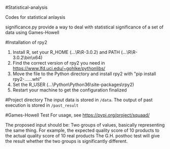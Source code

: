 #Statistical-analysis

Codes for statistical anlaysis

significance.py provide a way to deal with statistical significance of a set of data using Games-Howell

#Installation of rpy2
1. Install R, set your R_HOME (...\R\R-3.0.2\) and PATH (...\R\R-3.0.2\bin\x64)
2. Find the correct version of rpy2 you need in https://www.lfd.uci.edu/~gohlke/pythonlibs/
3. Move the file to the Python directory and install rpy2 with "pip install rpy2-......whl"
4. Set the R_USER (...\Python\Python36\site-packages\rpy2)
5. Restart your machine to get the configuration finalized

#Project directory
The input data is stored in <code>/data</code>.
The output of past execution is stored in <code>/past_result</code>

#Games-Howell Test
For usage, see https://pypi.org/project/squaad/

The proposed input should be:
Two groups of values, basically representing the same thing.
For example, the expected quality score of 10 products to the actual quality score of 10 real products
The G.H. posthoc test will give the result whether the two groups is significantly different. 
